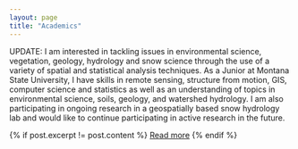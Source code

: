 ```yaml
---
layout: page
title: "Academics"
---
```


UPDATE: I am interested in tackling issues in environmental science, vegetation, geology, hydrology and snow science through the use of a variety of spatial and statistical analysis techniques. As a Junior at Montana State University, I have skills in remote sensing, structure from motion, GIS, computer science and statistics as well as an understanding of topics in environmental science, soils, geology, and watershed hydrology. I am also participating in ongoing research in a geospatially based snow hydrology lab and would like to continue participating in active research in the future. 



{% if post.excerpt != post.content %}
    <a href="{{ site.baseurl }}{{ post.url }}">Read more</a>
{% endif %}
